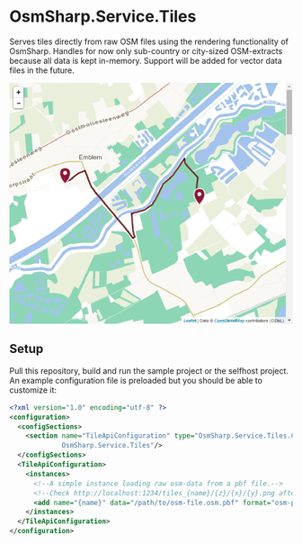 OsmSharp.Service.Tiles
======================

Serves tiles directly from raw OSM files using the rendering functionality of OsmSharp. Handles for now only sub-country or city-sized OSM-extracts because all data is kept in-memory. Support will be added for vector data files in the future.

<p>
	<img src="https://raw.githubusercontent.com/OsmSharp/OsmSharp.Service.Tiles/master/screenshots/osmsharp_tiles_leaflet.png" width="600"/>
</p>

Setup
-----

Pull this repository, build and run the sample project or the selfhost project. An example configuration file is preloaded but you should be able to customize it:

```xml
﻿<?xml version="1.0" encoding="utf-8" ?>
<configuration>
  <configSections>
    <section name="TileApiConfiguration" type="OsmSharp.Service.Tiles.Configurations.TileApiConfiguration,
             OsmSharp.Service.Tiles"/>
  </configSections>
  <TileApiConfiguration>
    <instances>
      <!--A simple instance loading raw osm-data from a pbf file.-->
      <!--Check http://localhost:1234/tiles_{name}/{z}/{x}/{y}.png after starting.-->
      <add name="{name}" data="/path/to/osm-file.osm.pbf" format="osm-pbf" mapcss="path/to/mapcss-file.mapcss"/>
    </instances>
  </TileApiConfiguration>
</configuration>
```
